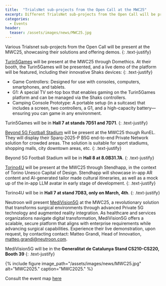 ```yaml
---
title:  "TrialsNet sub-projects from the Open Call at the MWC25"
excerpt: Different TrialsNet sub-projects from the Open Call will be present at the MWC25, showcasing theirs solutions and offering demos.
categories: 
  - Events
header:
  teaser: /assets/images/news/MWC25.jpg
---
```


Various Trialsnet sub-projects from the Open Call will be present at the MWC25, showcasing their solutions and offering demos. 
{: .text-justify}

[Turin5Games](https://trialsnet.eu/subprojects/Sub-Project-18/) will be present at the MWC25 through Domethics. At their booth, the Turin5Games will be presented, and a live demo of the platform will be featured, including their innovative Shaks devices:
{: .text-justify}
- Game Controllers: Designed for use with consoles, computers, smartphones, and tablets.
- G1: A special TV set-top box that enables gaming on the Turin5Games platform and can be managed via the Shaks controllers.
- Camping Console Prototype: A portable setup (in a suitcase) that includes a screen, two controllers, a G1, and a high-capacity battery—ensuring you can game in any environment.

Turin5Games will be in **Hall 7 at stands 7D51 and 7D71**.
{: .text-justify}

[Beyond 5G Football Stadium](https://trialsnet.eu/subprojects/Sub-Project-17/) will be present at the MWC25 though RunEL. They will display their Sparq-2025-P B5G end-to-end Private Network solution for crowded areas. The solution is suitable for sport stadiums, shopping malls, city downtown areas, etc.
{: .text-justify}

Beyond 5G Football Stadium will be in **Hall 8 at 8.0B31.7A**.
{: .text-justify}

[Torino4U](https://trialsnet.eu/subprojects/Sub-Project-19/) will be present at the MWC25 through Stendhapp, in the context of Torino Unesco Capital of Design. Stendhapp will showcase in-app AR content and AI-generated tailor made cultural itineraries, as well as a mock up of the in-app LLM avatar in early stage of development. 
{: .text-justify}

Torino4U will be in **Hall 7 at stand 7D83, only on March, 4th**.
{: .text-justify}

Neutroon will present [MediVision5G](https://trialsnet.eu/subprojects/Sub-Project-14/) at the MWC25, a revolutionary solution that transforms surgical environments through advanced Private 5G technology and augmented reality integration. As healthcare and services organizations navigate digital transformation, MediVision5G offers a scalable, secure platform that aligns with enterprise requirements while advancing surgical capabilities. Experience their live demonstration, upon request, by contacting contact: Matteo Grandi, Head of Innovation, matteo.grandi@neutroon.com.

MediVision5G will be in the **Generalitat de Catalunya Stand CS210-CS220, Booth 39**
{: .text-justify}

{% include figure image_path="/assets/images/news/MWC25.jpg" alt="MWC2025." caption="MWC2025." %}

Consult the event map [here](https://www.mwcbarcelona.com/maps)

